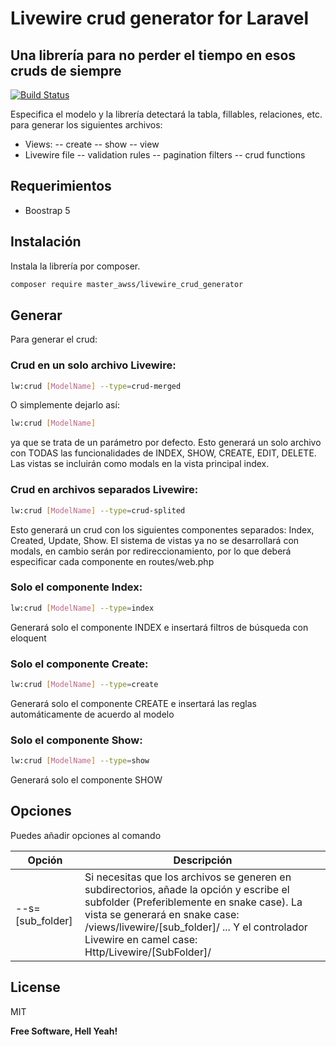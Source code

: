 # Livewire crud generator for Laravel
## Una librería para no perder el tiempo en esos cruds de siempre


[![Build Status](https://app.travis-ci.com/masterawss/livewire_crud_generator.svg?branch=main)](https://app.travis-ci.com/masterawss/livewire_crud_generator)

Especifica el modelo y la librería detectará la tabla, fillables, relaciones, etc. para generar los siguientes archivos:

- Views:
-- create
-- show
-- view
- Livewire file
-- validation rules
-- pagination filters
-- crud functions


## Requerimientos
- Boostrap 5

## Instalación

Instala la librería por composer.

```sh
composer require master_awss/livewire_crud_generator
```
## Generar

Para generar el crud:

### Crud en un solo archivo Livewire:

```sh
lw:crud [ModelName] --type=crud-merged
```
O simplemente dejarlo así:
```sh
lw:crud [ModelName]
```
ya que se trata de un parámetro por defecto.
Esto generará un solo archivo con TODAS las funcionalidades de INDEX, SHOW, CREATE, EDIT, DELETE. Las vistas se incluirán como modals en la vista principal index.
### Crud en archivos separados Livewire:
```sh
lw:crud [ModelName] --type=crud-splited
```
Esto generará un crud con los siguientes componentes separados: Index, Created, Update, Show. El sistema de vistas ya no se desarrollará con modals, en cambio serán por redireccionamiento, por lo que deberá especificar cada componente en routes/web.php

### Solo el componente Index:
```sh
lw:crud [ModelName] --type=index
```
Generará solo el componente INDEX e insertará filtros de búsqueda con eloquent
### Solo el componente Create:
```sh
lw:crud [ModelName] --type=create
```
Generará solo el componente CREATE e insertará las reglas automáticamente de acuerdo al modelo
### Solo el componente Show:
```sh
lw:crud [ModelName] --type=show
```
Generará solo el componente SHOW
## Opciones

Puedes añadir opciones al comando

| Opción | Descripción |
| ------ | ------ |
| --s=[sub_folder] | Si necesitas que los archivos se generen en subdirectorios, añade la opción y escribe el subfolder (Preferiblemente en snake case). La vista se generará en snake case: /views/livewire/[sub_folder]/ ... Y el controlador Livewire en camel case: Http/Livewire/[SubFolder]/ |

## License

MIT

**Free Software, Hell Yeah!**

[//]: # (These are reference links used in the body of this note and get stripped out when the markdown processor does its job. There is no need to format nicely because it shouldn't be seen. Thanks SO - http://stackoverflow.com/questions/4823468/store-comments-in-markdown-syntax)

   [dill]: <https://github.com/joemccann/dillinger>
   [git-repo-url]: <https://github.com/joemccann/dillinger.git>
   [john gruber]: <http://daringfireball.net>
   [df1]: <http://daringfireball.net/projects/markdown/>
   [markdown-it]: <https://github.com/markdown-it/markdown-it>
   [Ace Editor]: <http://ace.ajax.org>
   [node.js]: <http://nodejs.org>
   [Twitter Bootstrap]: <http://twitter.github.com/bootstrap/>
   [jQuery]: <http://jquery.com>
   [@tjholowaychuk]: <http://twitter.com/tjholowaychuk>
   [express]: <http://expressjs.com>
   [AngularJS]: <http://angularjs.org>
   [Gulp]: <http://gulpjs.com>

   [PlDb]: <https://github.com/joemccann/dillinger/tree/master/plugins/dropbox/README.md>
   [PlGh]: <https://github.com/joemccann/dillinger/tree/master/plugins/github/README.md>
   [PlGd]: <https://github.com/joemccann/dillinger/tree/master/plugins/googledrive/README.md>
   [PlOd]: <https://github.com/joemccann/dillinger/tree/master/plugins/onedrive/README.md>
   [PlMe]: <https://github.com/joemccann/dillinger/tree/master/plugins/medium/README.md>
   [PlGa]: <https://github.com/RahulHP/dillinger/blob/master/plugins/googleanalytics/README.md>
